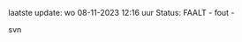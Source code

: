 laatste update: 
wo 08-11-2023 12:16   uur 
Status: FAALT - fout - 
<div class="service R">svn</div>